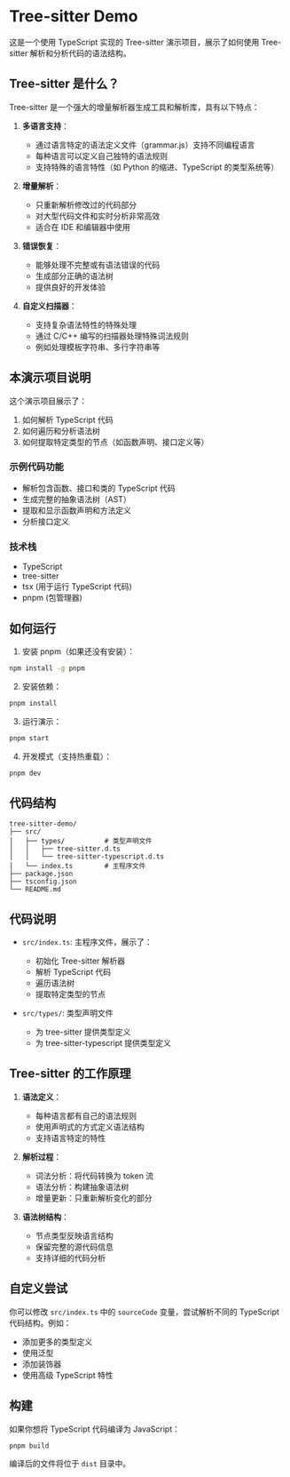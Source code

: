 # Tree-sitter Demo

这是一个使用 TypeScript 实现的 Tree-sitter 演示项目，展示了如何使用 Tree-sitter 解析和分析代码的语法结构。

## Tree-sitter 是什么？

Tree-sitter 是一个强大的增量解析器生成工具和解析库，具有以下特点：

1. **多语言支持**：
   - 通过语言特定的语法定义文件（grammar.js）支持不同编程语言
   - 每种语言可以定义自己独特的语法规则
   - 支持特殊的语言特性（如 Python 的缩进、TypeScript 的类型系统等）

2. **增量解析**：
   - 只重新解析修改过的代码部分
   - 对大型代码文件和实时分析非常高效
   - 适合在 IDE 和编辑器中使用

3. **错误恢复**：
   - 能够处理不完整或有语法错误的代码
   - 生成部分正确的语法树
   - 提供良好的开发体验

4. **自定义扫描器**：
   - 支持复杂语法特性的特殊处理
   - 通过 C/C++ 编写的扫描器处理特殊词法规则
   - 例如处理模板字符串、多行字符串等

## 本演示项目说明

这个演示项目展示了：
1. 如何解析 TypeScript 代码
2. 如何遍历和分析语法树
3. 如何提取特定类型的节点（如函数声明、接口定义等）

### 示例代码功能
- 解析包含函数、接口和类的 TypeScript 代码
- 生成完整的抽象语法树（AST）
- 提取和显示函数声明和方法定义
- 分析接口定义

### 技术栈
- TypeScript
- tree-sitter
- tsx (用于运行 TypeScript 代码)
- pnpm (包管理器)

## 如何运行

1. 安装 pnpm（如果还没有安装）：
```bash
npm install -g pnpm
```

2. 安装依赖：
```bash
pnpm install
```

3. 运行演示：
```bash
pnpm start
```

4. 开发模式（支持热重载）：
```bash
pnpm dev
```

## 代码结构

```
tree-sitter-demo/
├── src/
│   ├── types/          # 类型声明文件
│   │   ├── tree-sitter.d.ts
│   │   └── tree-sitter-typescript.d.ts
│   └── index.ts        # 主程序文件
├── package.json
├── tsconfig.json
└── README.md
```

## 代码说明

- `src/index.ts`: 主程序文件，展示了：
  - 初始化 Tree-sitter 解析器
  - 解析 TypeScript 代码
  - 遍历语法树
  - 提取特定类型的节点

- `src/types/`: 类型声明文件
  - 为 tree-sitter 提供类型定义
  - 为 tree-sitter-typescript 提供类型定义

## Tree-sitter 的工作原理

1. **语法定义**：
   - 每种语言都有自己的语法规则
   - 使用声明式的方式定义语法结构
   - 支持语言特定的特性

2. **解析过程**：
   - 词法分析：将代码转换为 token 流
   - 语法分析：构建抽象语法树
   - 增量更新：只重新解析变化的部分

3. **语法树结构**：
   - 节点类型反映语言结构
   - 保留完整的源代码信息
   - 支持详细的代码分析

## 自定义尝试

你可以修改 `src/index.ts` 中的 `sourceCode` 变量，尝试解析不同的 TypeScript 代码结构。例如：
- 添加更多的类型定义
- 使用泛型
- 添加装饰器
- 使用高级 TypeScript 特性

## 构建

如果你想将 TypeScript 代码编译为 JavaScript：
```bash
pnpm build
```
编译后的文件将位于 `dist` 目录中。

